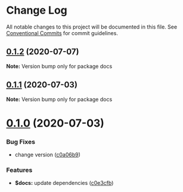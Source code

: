 # Change Log

All notable changes to this project will be documented in this file.
See [Conventional Commits](https://conventionalcommits.org) for commit guidelines.

## [0.1.2](https://github.com/hn-ui/hn-ui/compare/docs@0.1.1...docs@0.1.2) (2020-07-07)

**Note:** Version bump only for package docs





## [0.1.1](https://github.com/hn-ui/hn-ui/compare/docs@0.1.0...docs@0.1.1) (2020-07-03)

**Note:** Version bump only for package docs






# [0.1.0](https://github.com/hn-ui/hn-ui/compare/docs@0.0.3...docs@0.1.0) (2020-07-03)


### Bug Fixes

* change version ([c0a06b9](https://github.com/hn-ui/hn-ui/commit/c0a06b978aab7d070c2a36c1a237df8b4519abb9))


### Features

* **$docs:** update dependencies ([c0e3cfb](https://github.com/hn-ui/hn-ui/commit/c0e3cfbb8bb713e12ccf2bd4faf64e7e08817761))
